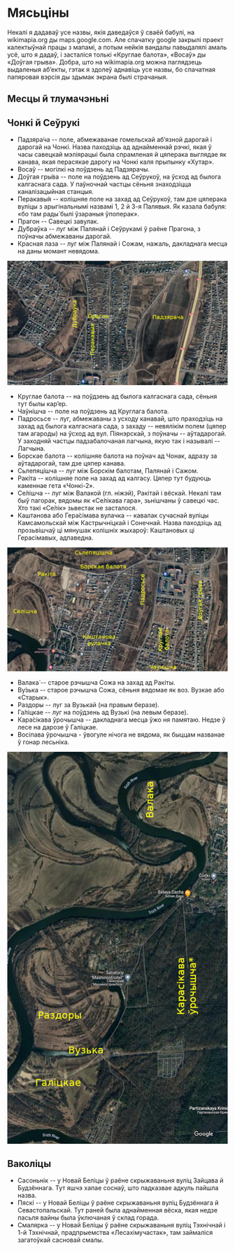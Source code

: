 # Мясьціны

Некалі я дадаваў усе назвы, якія даведаўся ў сваёй бабулі, на wikimapia.org ды maps.google.com. Але спачатку google закрылі праект калектыўнай працы з мапамі, а потым нейкія вандалы павыдалялі амаль усё, што я дадаў, і засталіся толькі «Круглае балота», «Восаў» ды «Доўгая грыва». Добра, што на wikimapia.org можна паглядзець выдаленыя аб’екты, гэтак я здолеў аднавіць усе назвы, бо спачатная папяровая вэрсія ды здымак экрана былі страчаныя.

## Месцы й тлумачэньні

## Чонкі й Сеўрукі

- Падзяра́ча -- поле, абмежаванае гомельскай аб’язной дарогай і дарогай на Чонкі. Назва паходзіць ад аднайменнай рэчкі, якая ў часы савецкай мэліярацыі была спрамленая й цяперака выглядае як канава, якая перасякае дарогу на Чонкі каля прыпынку «Хутар».
- Восаў -- могілкі на поўдзень ад Падзярачы.
- Доўгая гры́ва -- поле на поўдзень ад Сеўрукоў, на ўсход ад былога калгаснага сада. У паўночнай частцы сёньня знаходзіцца каналізацыйная станцыя.
- Перакавы́я -- колішняе поле на захад ад Сеўрукоў, там дзе цяперака вуліцы з арыгінальнымі назвамі 1, 2 й 3-я Палявыя. Як казала бабуля: «бо там рады́ былі ўзараныя ўпоперак».
- Прагон -- Савецкі завулак.
- Ду́браўка -- луг між Палянай і Сеўрукамі ў раёне Прагона, з поўначы абмежаваны дарогай.
- Красная лаза -- луг між Палянай і Сожам, нажаль, дакладнага месца на даны момант невядома.

![Сеўрукоўскія мясьціны на мапе](img/sieuruki.jpg)

- Круглае балота -- на поўдзень ад былога калгаснага сада, сёньня тут былы кар’ер.
- Чаўні́шча -- поле на поўдзень ад Круглага балота.
- Падросьсе -- луг, абмежаваны з усходу канавай, што праходзіць на захад ад былога калгаснага сада, з захаду -- невялікім полем (цяпер там агароды) на ўсход ад вул. Піянэрскай, з поўначы -- аўтадарогай. У заходняй частцы падзабалочаная лагчына, якую так і называлі -- Лагчына.
- Борскае балота -- колішняе балота на поўнач ад Чонак, адразу за аўтадарогай, там дзе цяпер канава.
- Сьлепяці́шча -- луг між Борскім балотам, Палянай і Сажом.
- Ракі́та -- колішняе поле на захад ад калгасу. Цяпер тут будуюць каменнае гета «Чонкі-2».
- Се́лішча -- луг між Валакой (гл. ніжэй), Ракітай і вёскай. Некалі там быў пагорак, вядомы як «Се́лікава гара», зьнішчаны ў савецкі час. Хто такі «Се́лік» зьвестак не засталося.
- Каштанова або Гера́сімава вулачка -- кавалак сучаснай вуліцы Камсамольскай між Кастрычніцкай і Сонечнай. Назва паходзіць ад прозьвішчаў ці мянушак колішніх жыхароў: Каштановых ці Герасімавых, адпаведна.

![Чонкаўскія мясьціны на мапе](img/czonki.jpg)

- Валака́ -- старое рэчышча Сожа на захад ад Ракіты.
- Ву́зька -- старое рэчышча Сожа, сёньня вядомае як воз. Вузкае або «Старык».
- Раздоры -- луг за Вузькай (на правым беразе).
- Га́ліцкае -- луг на поўдзень ад Вузькі (на левым беразе).
- Кара́сікава ўрочышча -- дакладнага месца ўжо ня памятаю. Недзе ў лесе на дарозе ў Галіцкае.
- Восіпава ўрочышча - ўвогуле нічога не вядома, як быццам названае ў гонар лесьніка.

![Іншыя мясьціны на мапе](img/meadows.jpg)

## Ваколіцы

- Сасоньнік -- у Новай Беліцы ў раёне скрыжаваньня вуліц Зайцава й Будзённага. Тут яшчэ хапае соснаў, што падказвае адкуль пайшла назва.
- Пяскі́ -- у Новай Беліцы ў раёне скрыжаваньня вуліц Будзённага й Севастопальскай. Тут раней была аднайменная вёска, якая недзе пасьля вайны была ўключаная ў склад горада.
- Смалярка -- у Новай Беліцы ў раёне скрыжаваньня вуліц Тэхнічнай і 1-й Тэхнічнай, прадпрыемства «Лесахімучастак», там займаліся загатоўкай сасновай смалы.
